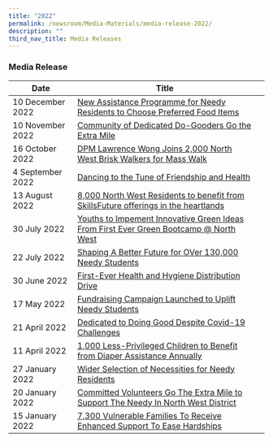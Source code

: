 ```yaml
---
title: "2022"
permalink: /newsroom/Media-Materials/media-release-2022/
description: ""
third_nav_title: Media Releases
---
```

### Media Release



| Date | Title |  |
| -------- | -------- | -------- |
| 10 December 2022    |[New Assistance Programme for Needy Residents to Choose Preferred Food Items](/files/Media%20Advisory/Media%20Advisory%20-%20WeCare%20@%20North%20West%20Service%20Weeks(plus).pdf)
| 10 November 2022    |[Community of Dedicated Do-Gooders Go the Extra Mile](/files/Media%20Advisory/Media%20Advisory%20for%20Club-100%20at%20North%20West%20Dinner.pdf)
| 16 October 2022    |[DPM Lawrence Wong Joins 2,000 North West Brisk Walkers for Mass Walk](/files/Media%20Advisory/Media%20Advisory%20-%20North%20West%20Brisk%20Walking%20Club%2020th%20Anniversary.pdf)
| 4 September 2022    |[Dancing to the Tune of Friendship and Health](/files/Media%20Advisory/Media%20Advisory%20-%20North%20West%20Dance-Fit%20Club%2015th%20Anniversary.pdf)
| 13 August 2022    |[8,000 North West Residents to benefit from SkillsFuture offerings in the heartlands](/files/Media%20Advisory%20-%20SkillsFuture%20Festival%20@%20North%20West%202022.pdf)
| 30 July 2022    |[Youths to Impement Innovative Green Ideas From First Ever Green Bootcamp @ North West](/files/Media%20Release%20-%20Green%20Bootcamp%20@%20North%20West.pdf)
| 22 July 2022    |[Shaping A Better Future for OVer 130,000 Needy Students](/files/Media%20Advisory%20-%20North%20West%20Youth%20Concert.pdf)
|30 June 2022    | [First-Ever Health and Hygiene Distribution Drive](/files/Media%20Release%20-%20WeCare%20@%20North%20West%20Service%20Weeks%202022%20-%20Health%20and%20Hygiene.pdf)
|17 May 2022    | [Fundraising Campaign Launched to Uplift Needy Students](/files/Media%20Advisory%20-%20SSF%20Fundraising%20Campaign%20launch.pdf)
|21 April 2022    | [Dedicated to Doing Good Despite Covid-19 Challenges](/files/Media%20Advisory-Volunteers%20Awards%202022.pdf)
|11 April 2022    | [1,000 Less-Privileged Children to Benefit from Diaper Assistance Annually](/files/Media%20Advisory-Volunteers%20Awards%202022.pdf)
|27 January 2022    | [Wider Selection of Necessities for Needy Residents](/files/Media%20Advisory%20-%20WeCare%20@%20North%20West%20-%20Service%20Weeks%202022%20(Woodlands).pdf)
|20 January 2022    | [Committed Volunteers Go The Extra Mile to Support The Needy In North West District](/files/Media%20Advisory%20-%20WeCare%20@%20North%20West%20-%20Service%20Weeks%202022%20(Limbang).pdf)
|15 January 2022    | [7,300 Vulnerable Families To Receive Enhanced Support To Ease Hardships](/files/Media%20Advisory%20-%20WeCare%20at%20North%20West%20-%20Service%20Weeks%202022.pdf)